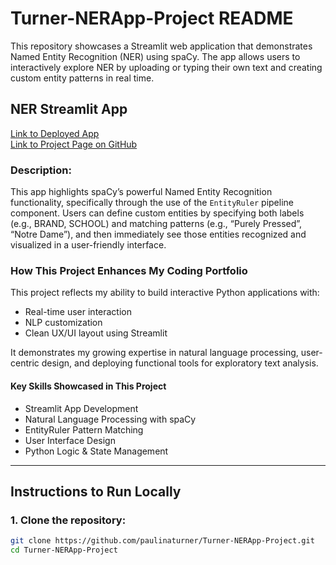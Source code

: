# Turner-NERApp-Project README

This repository showcases a Streamlit web application that demonstrates Named Entity Recognition (NER) using spaCy. The app allows users to interactively explore NER by uploading or typing their own text and creating custom entity patterns in real time.

## NER Streamlit App
[Link to Deployed App](https://paulinaturner-turner-pyth-nerstreamlitappnerstreamlitapp-ihcnjx.streamlit.app/)  
[Link to Project Page on GitHub](https://github.com/paulinaturner/TURNER-Python-Portfolio/blob/main/NERStreamlitApp/NERStreamlitApp.py)

### Description:
This app highlights spaCy’s powerful Named Entity Recognition functionality, specifically through the use of the `EntityRuler` pipeline component. Users can define custom entities by specifying both labels (e.g., BRAND, SCHOOL) and matching patterns (e.g., “Purely Pressed”, “Notre Dame”), and then immediately see those entities recognized and visualized in a user-friendly interface.

### How This Project Enhances My Coding Portfolio
This project reflects my ability to build interactive Python applications with:
- Real-time user interaction
- NLP customization
- Clean UX/UI layout using Streamlit

It demonstrates my growing expertise in natural language processing, user-centric design, and deploying functional tools for exploratory text analysis.

#### Key Skills Showcased in This Project
- Streamlit App Development  
- Natural Language Processing with spaCy  
- EntityRuler Pattern Matching  
- User Interface Design  
- Python Logic & State Management  

---

## Instructions to Run Locally

### 1. Clone the repository:
```bash
git clone https://github.com/paulinaturner/Turner-NERApp-Project.git
cd Turner-NERApp-Project
